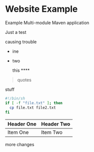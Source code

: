 # Website Example
Example Multi-module Maven application

Just a test


causing trouble

* ine
* two

    this ****

> quotes

stuff

```bash
#!/bin/sh
if [ -f "file.txt" ]; then
  cp file.txt file2.txt
fi
```

| Header One     | Header Two     |
| :------------- | :------------- |
| Item One       | Item Two       |

more changes

